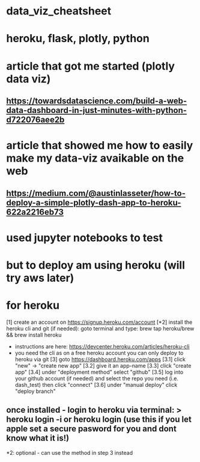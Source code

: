 # data_viz_cheatsheet

# heroku, flask, plotly, python

# article that got me started (plotly data viz)
## https://towardsdatascience.com/build-a-web-data-dashboard-in-just-minutes-with-python-d722076aee2b

# article that showed me how to easily make my data-viz avaikable on the web
## https://medium.com/@austinlasseter/how-to-deploy-a-simple-plotly-dash-app-to-heroku-622a2216eb73


# used jupyter notebooks to test

# but to deploy am using heroku (will try aws later)

# for heroku
[1] create an account on https://signup.heroku.com/account
[*2] install the heroku cli and git (if needed): goto terminal and type: brew tap heroku/brew && brew install heroku
* instructions are here: https://devcenter.heroku.com/articles/heroku-cli
* you need the cli as on a free heroku account you can only deploy to heroku via git
[3] goto https://dashboard.heroku.com/apps
[3.1] click "new" -> "create new app"
[3.2] give it an app-name
[3.3] click "create app"
[3.4] under "deployment method" select "github"
[3.5] log into your github account (if needed) and select the repo you need (i.e. dash_test) then click "connect"
[3.6] under "manual deploy" click "deploy branch"


## once installed - login to heroku via terminal: > heroku login -i or heroku login (use this if you let apple set a secure pasword for you and dont know what it is!)
*2: optional - can use the method in step 3 instead

